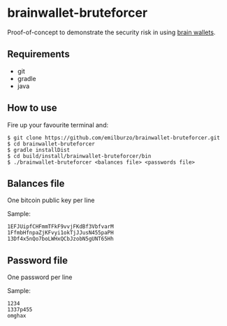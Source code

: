 brainwallet-bruteforcer
=======================

Proof-of-concept to demonstrate the security risk in using [brain wallets](http://brainwallet.org/).

## Requirements

* git
* gradle
* java

## How to use

Fire up your favourite terminal and:

```shell
$ git clone https://github.com/emilburzo/brainwallet-bruteforcer.git
$ cd brainwallet-bruteforcer
$ gradle installDist
$ cd build/install/brainwallet-bruteforcer/bin
$ ./brainwallet-bruteforcer <balances file> <passwords file>
```

## Balances file

One bitcoin public key per line

Sample:

```
1EFJUipfCHFmmTFkF9vvjFKdBf3VbfvarM
1FfmbHfnpaZjKFvyi1okTjJJusN455paPH
13Df4x5nQo7boLWHxQCbJzobN5gUNT65Hh
```

## Password file

One password per line

Sample:

```
1234
1337p455
omghax
```

